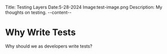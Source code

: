 Title: Testing Layers
Date:5-28-2024
Image:test-image.png
Description: My thoughts on testing.
--content--

# Why Write Tests

Why should we as developers write tests?
